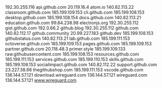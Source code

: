 192.30.255.116 api.github.com
20.119.16.4 atom.io
140.82.113.22 classroom.github.com
185.199.109.153 cli.github.com
185.199.108.153 desktop.github.com
185.199.108.154 docs.github.com
140.82.113.21 education.github.com
99.84.238.98 electronjs.org
192.30.255.112 gist.github.com
192.0.66.2 github.blog
192.30.255.112 github.com
140.82.112.17 github.community
20.99.227.183 github.dev
185.199.108.153 githubstatus.com
140.82.113.21 lab.github.com
185.199.111.153 octoverse.github.com
185.199.109.153 pages.github.com
185.199.109.153 partner.github.com
20.118.48.3 primer.style
185.199.109.133 raw.githubusercontent.com
185.199.108.153 resources.github.com
185.199.111.153 services.github.com
185.199.110.153 skills.github.com
185.199.108.153 socialimpact.github.com
140.82.112.22 support.github.com
23.227.38.66 thegithubshop.com
185.199.111.153 vscode.github.com
136.144.57.121 download.wireguard.com
136.144.57.121 wireguard.com
136.144.57.121 www.wireguard.com
